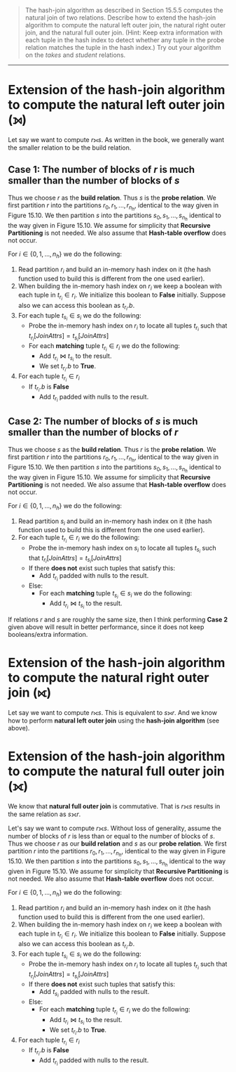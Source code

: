 > The hash-join algorithm as described in Section 15.5.5 computes the natural 
> join of two relations. Describe how to extend the hash-join algorithm to 
> compute the natural left outer join, the natural right outer join, and the natural 
> full outer join. (Hint: Keep extra information with each tuple in the hash index 
> to detect whether any tuple in the probe relation matches the tuple in the hash 
> index.) Try out your algorithm on the _takes_ and _student_ relations. 

--------------------------------

# Extension of the hash-join algorithm to compute the **natural left outer join (⟕)**

Let say we want to compute $r ⟕ s$.
As written in the book, we generally want the smaller relation to be the build relation. 

## Case 1: The number of blocks of $r$ is much smaller than the number of blocks of $s$

Thus we choose $r$ as the **build relation**.  Thus $s$ is the **probe relation**. We first
partition $r$ into the partitions $r_0, r_1, ..., r_{n_h}$, identical to the way given in 
Figure 15.10. We then partition $s$ into the partitions $s_0, s_1, ..., s_{n_h}$ identical 
to the way given in Figure 15.10. We assume for simplicity that **Recursive Partitioning** is not 
needed. We also assume that **Hash-table overflow** does not occur.

For $i \in \{0, 1, ..., n_h\}$ we do the following: 

1. Read partition $r_i$ and build an in-memory hash index on it (the hash function used to build this is different from
the one used earlier). 
2. When building the in-memory hash index on $r_i$ we keep a boolean with each tuple in $t_{r_i} \in r_i$. We initialize this boolean to **False** initially. Suppose also we can 
access this boolean as $t_{r_i}.b$.
3. For each tuple $t_{s_i} \in s_i$ we do the following: 
    * Probe the in-memory hash index on $r_i$ to locate all tuples $t_{r_i}$ such that $t_{r_i}[JoinAttrs] = t_{s_i}[JoinAttrs]$
    * For each **matching** tuple $t_{r_i} \in r_i$ we do the following: 
        * Add $t_{r_i} \bowtie t_{s_i}$ to the result. 
        * We set $t_{r_i}.b$ to **True**. 
4. For each tuple $t_{r_i} \in r_i$
    * If $t_{r_i}.b$ is **False**
        * Add $t_{r_i}$ padded with nulls to the result.

## Case 2: The number of blocks of $s$ is much smaller than the number of blocks of $r$

Thus we choose $s$ as the **build relation**.  Thus $r$ is the **probe relation**. We first
partition $r$ into the partitions $r_0, r_1, ..., r_{n_h}$, identical to the way given in 
Figure 15.10. We then partition $s$ into the partitions $s_0, s_1, ..., s_{n_h}$ identical 
to the way given in Figure 15.10. We assume for simplicity that **Recursive Partitioning** is not 
needed. We also assume that **Hash-table overflow** does not occur.

For $i \in \{0, 1, ..., n_h\}$ we do the following: 

1. Read partition $s_i$ and build an in-memory hash index on it (the hash function used to build this is different from
the one used earlier).
3. For each tuple $t_{r_i} \in r_i$ we do the following: 
    * Probe the in-memory hash index on $s_i$ to locate all tuples $t_{s_i}$ such that $t_{r_i}[JoinAttrs] = t_{s_i}[JoinAttrs]$
    * If there **does not** exist such tuples that satisfy this: 
        * Add $t_{r_i}$ padded with nulls to the result.
    * Else: 
        * For each **matching** tuple $t_{s_i} \in s_i$ we do the following: 
            * Add $t_{r_i} \bowtie t_{s_i}$ to the result. 

If relations $r$ and $s$ are roughly the same size, then I think performing **Case 2** given 
above will result in better performance, since it does not keep booleans/extra information.

# Extension of the hash-join algorithm to compute the **natural right outer join (⟖)**

Let say we want to compute $r ⟖ s$. This is equivalent to $s ⟕ r$. And we know how to 
perform **natural left outer join** using the **hash-join algorithm** (see above).


# Extension of the hash-join algorithm to compute the **natural full outer join (⟗)**

We know that **natural full outer join** is commutative. That is $r ⟗ s$ results in the same relation as $s ⟗ r$.

Let's say we want to compute $r ⟗ s$. Without loss of generality, assume the number of blocks 
of $r$ is less than or equal to the number of blocks of $s$. Thus we choose $r$ as our 
**build relation** and $s$ as our **probe relation**. We first
partition $r$ into the partitions $r_0, r_1, ..., r_{n_h}$, identical to the way given in 
Figure 15.10. We then partition $s$ into the partitions $s_0, s_1, ..., s_{n_h}$ identical 
to the way given in Figure 15.10. We assume for simplicity that **Recursive Partitioning** is not 
needed. We also assume that **Hash-table overflow** does not occur.

For $i \in \{0, 1, ..., n_h\}$ we do the following: 

1. Read partition $r_i$ and build an in-memory hash index on it (the hash function used to build this is different from
the one used earlier). 
2. When building the in-memory hash index on $r_i$ we keep a boolean with each tuple in $t_{r_i} \in r_i$. We initialize this boolean to **False** initially. Suppose also we can 
access this boolean as $t_{r_i}.b$.
3. For each tuple $t_{s_i} \in s_i$ we do the following: 
    * Probe the in-memory hash index on $r_i$ to locate all tuples $t_{r_i}$ such that $t_{r_i}[JoinAttrs] = t_{s_i}[JoinAttrs]$
    * If there **does not** exist such tuples that satisfy this: 
        * Add $t_{s_i}$ padded with nulls to the result.
    * Else: 
        * For each **matching** tuple $t_{r_i} \in r_i$ we do the following: 
            * Add $t_{r_i} \bowtie t_{s_i}$ to the result. 
            * We set $t_{r_i}.b$ to **True**. 
4. For each tuple $t_{r_i} \in r_i$
    * If $t_{r_i}.b$ is **False**
        * Add $t_{r_i}$ padded with nulls to the result.
